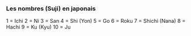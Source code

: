 ### Les nombres (Suji) en japonais ###

1 = Ichi
2 = Ni
3 = San
4 = Shi (Yon)
5 = Go
6 = Roku
7 = Shichi (Nana)
8 = Hachi
9 = Ku (Kyu)
10 = Ju